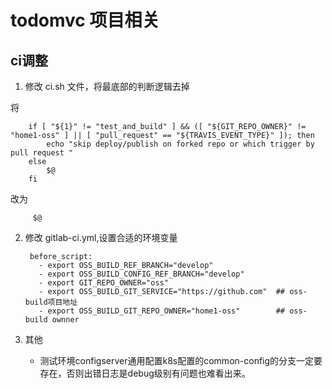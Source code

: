 # todomvc 项目相关

## ci调整

1. 修改 ci.sh 文件，将最底部的判断逻辑去掉

将  
        
        if [ "${1}" != "test_and_build" ] && ([ "${GIT_REPO_OWNER}" != "home1-oss" ] || [ "pull_request" == "${TRAVIS_EVENT_TYPE}" ]); then
            echo "skip deploy/publish on forked repo or which trigger by pull request "
        else
            $@
        fi
改为
         
         $@
         
2. 修改 gitlab-ci.yml,设置合适的环境变量
         
        before_script:
          - export OSS_BUILD_REF_BRANCH="develop"            
          - export OSS_BUILD_CONFIG_REF_BRANCH="develop"
          - export GIT_REPO_OWNER="oss"
          - export OSS_BUILD_GIT_SERVICE="https://github.com"  ## oss-build项目地址
          - export OSS_BUILD_GIT_REPO_OWNER="home1-oss"        ## oss-build ownner

3. 其他   
         
   - 测试环境configserver通用配置k8s配置的common-config的分支一定要存在，否则出错日志是debug级别有问题也难看出来。      